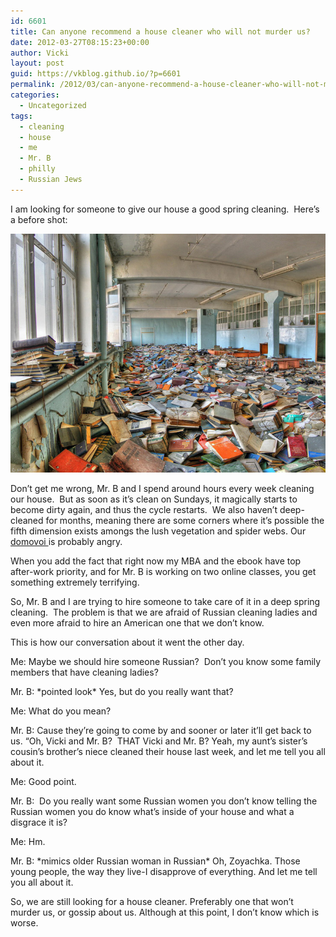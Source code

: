 ```yaml
---
id: 6601
title: Can anyone recommend a house cleaner who will not murder us?
date: 2012-03-27T08:15:23+00:00
author: Vicki
layout: post
guid: https://vkblog.github.io/?p=6601
permalink: /2012/03/can-anyone-recommend-a-house-cleaner-who-will-not-murder-us/
categories:
  - Uncategorized
tags:
  - cleaning
  - house
  - me
  - Mr. B
  - philly
  - Russian Jews
---
```

I am looking for someone to give our house a good spring cleaning.  Here&#8217;s a before shot:

<p style="text-align: center;">
  <a href="https://raw.githubusercontent.com/vkblog/vkblog.github.io/master/public/img/2012/03/abandoned_soviet_library.jpg"><img class="aligncenter  wp-image-6603" title="abandoned_soviet_library" src="https://raw.githubusercontent.com/vkblog/vkblog.github.io/master/public/img/2012/03/abandoned_soviet_library.jpg" alt="" width="518" height="382" /></a>
</p>

Don&#8217;t get me wrong, Mr. B and I spend around hours every week cleaning our house.  But as soon as it&#8217;s clean on Sundays, it magically starts to become dirty again, and thus the cycle restarts.  We also haven&#8217;t deep-cleaned for months, meaning there are some corners where it&#8217;s possible the fifth dimension exists amongs the lush vegetation and spider webs. Our <a href="https://vkblog.github.io/2011/08/our-domovoi-americans-hes-just-a-short-invisibile-bearded-dude-that-lives-in-your-home-no-biggie/" target="_blank">domovoi </a>is probably angry.

When you add the fact that right now my MBA and the ebook have top after-work priority, and for Mr. B is working on two online classes, you get something extremely terrifying.

So, Mr. B and I are trying to hire someone to take care of it in a deep spring cleaning.  The problem is that we are afraid of Russian cleaning ladies and even more afraid to hire an American one that we don&#8217;t know.

This is how our conversation about it went the other day.

Me: Maybe we should hire someone Russian?  Don&#8217;t you know some family members that have cleaning ladies?
  
Mr. B: \*pointed look\* Yes, but do you really want that?
  
Me: What do you mean?
  
Mr. B: Cause they&#8217;re going to come by and sooner or later it&#8217;ll get back to us. &#8220;Oh, Vicki and Mr. B?  THAT Vicki and Mr. B? Yeah, my aunt&#8217;s sister&#8217;s cousin&#8217;s brother&#8217;s niece cleaned their house last week, and let me tell you all about it.
  
Me: Good point.
  
Mr. B:  Do you really want some Russian women you don&#8217;t know telling the Russian women you do know what&#8217;s inside of your house and what a disgrace it is?
  
Me: Hm.
  
Mr. B: \*mimics older Russian woman in Russian\* Oh, Zoyachka. Those young people, the way they live-I disapprove of everything. And let me tell you all about it.

So, we are still looking for a house cleaner. Preferably one that won&#8217;t murder us, or gossip about us. Although at this point, I don&#8217;t know which is worse.